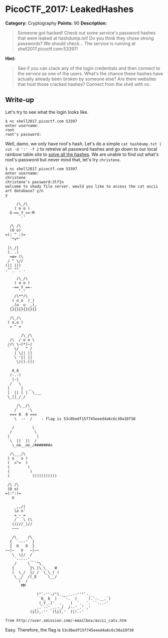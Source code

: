 # PicoCTF_2017: LeakedHashes

**Category:** Cryptography
**Points:** 90
**Description:**

>Someone got hacked! Check out some service's password hashes that were leaked at hashdump.txt! Do you think they chose strong passwords? We should check... The service is running at shell2017.picoctf.com:53397!

**Hint:**

>See if you can crack any of the login credentials and then connect to the service as one of the users. What's the chance these hashes have actually already been broken by someone else? Are there websites that host those cracked hashes? Connect from the shell with nc.

## Write-up
Let's try to see what the login looks like.

    $ nc shell2017.picoctf.com 53397
    enter username:
    root
    root's password:

Well, damn, we only have root's hash. Let's do a simple `cat hashdump.txt | cut -d ':' -f 2` to retreive all password hashes and go down to our local rainbow table site to [solve all the hashes](solved.txt). We are unable to find out what's root's password but never mind that, let's try `christene`.

    $ nc shell2017.picoctf.com 53397
    enter username:
    christene
    christene's password:3lf1n
    welcome to shady file server. would you like to access the cat ascii art database? y/n
    y

         /\_/\ 
        ( o o )
      G-==_Y_==-M
          `-'
          
      /\ /\ 
      (O o)
    =(: ^ :)=  
      '*v*'
      
     |\_/|     
     (. .)
      =w= (\   
     / ^ \//   
    (|| ||)
    ,""_""_ .

         /\_/\ 
        ( o o )
       -==_Y_==- 
          `-'
        /\**/\ 
       ( o_o  )_)
       ,(u  u  ,),
      {}{}{}{}{}{}
      
      /\_/\ 
     ( o.o )
      > ^ <
      
           /\_/\ 
      /\  / o o \ 
     //\ \~(*)~/
     `  \/   ^ /
        | \|| ||  
        \ '|| ||  
         \)()-())
         
       A_A
      (-.-)
       |-|   
      /   \  
     |     |  __
     |  || | |  \___
     \_||_/_/
     
         /\__/\ 
        /`    '\ 
      === 0  0 ===
        \  --  /    - flag is 53c0bedf15f745eeed4a6c6c30a10f30

       /        \ 
      /          \ 
     |            |
      \  ||  ||  /
       \_oo__oo_/#######o
       
      /\___/\ 
     ( o   o )
     (  =^=  ) 
     (        )
     (         )
     (          )))))))))))
     
     /\ /\ 
     (O o)
    =(:^:)=  
       U
       
        _,,/|
        \o o' 
        =_~_=
        /   \ (\ 
       (////_)//
       ~~~
       
       /\     /\ 
      {  `---'  }
      {  O   O  }  
    ~~|~   V   ~|~~  
       \  \|/  /   
        `-----'__
        /     \  `^\_
       {       }\ |\_\_   W
       |  \_/  |/ /  \_\_( )
        \__/  /(_E     \__/
          (  /
           MM
           
                  ("`-''-/").___..--''"`-._
                   `6_ 6  )   `-.  (     ).`-.__.`)
                   (_Y_.)'  ._   )  `._ `. ``-..-'
                 _..`--'_..-_/  /--'_.' ,'
               (il),-''  (li),'  ((!.-'
               
    from http://user.xmission.com/~emailbox/ascii_cats.htm

Easy.
Therefore, the flag is `53c0bedf15f745eeed4a6c6c30a10f30`
